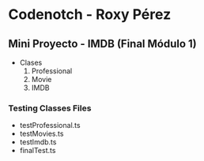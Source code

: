# Codenotch - Roxy Pérez
## Mini Proyecto - IMDB (Final Módulo 1)
- Clases
  1. Professional
  2. Movie
  3. IMDB

### Testing Classes Files
- testProfessional.ts
- testMovies.ts
- testImdb.ts
- finalTest.ts
